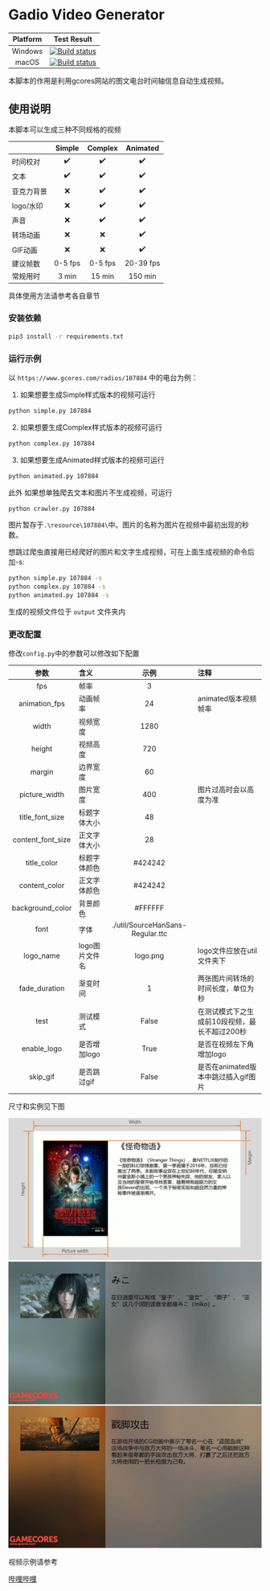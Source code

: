 # Gadio Video Generator

|Platform|Test Result|
|:---:|:---:|
|Windows|[![Build status](https://rabbitism.visualstudio.com/GadioVideo/_apis/build/status/GadioVideo-Python%20Windows%20Test)](https://rabbitism.visualstudio.com/GadioVideo/_build/latest?definitionId=2)|
|macOS|[![Build status](https://rabbitism.visualstudio.com/GadioVideo/_apis/build/status/GadioVideo-Python%20macOS)](https://rabbitism.visualstudio.com/GadioVideo/_build/latest?definitionId=1)|

本脚本的作用是利用gcores网站的图文电台时间轴信息自动生成视频。

## 使用说明

本脚本可以生成三种不同规格的视频

||Simple|Complex|Animated|
|:---|:---:|:---:|:---:|
|时间校对|:heavy_check_mark:|:heavy_check_mark:|:heavy_check_mark:|
|文本|:heavy_check_mark:|:heavy_check_mark:|:heavy_check_mark:|
|亚克力背景|:x:|:heavy_check_mark:|:heavy_check_mark:|
|logo/水印|:x:|:heavy_check_mark:|:heavy_check_mark:|
|声音|:x:|:heavy_check_mark:|:heavy_check_mark:|
|转场动画|:x:|:x:|:heavy_check_mark:|
|GIF动画|:x:|:x:|:heavy_check_mark:|
|建议帧数|0-5 fps|0-5 fps|20-39 fps|
|常规用时|3 min|15 min|150 min|

具体使用方法请参考各自章节

### 安装依赖

```bash
pip3 install -r requirements.txt
```

### 运行示例

以 `https://www.gcores.com/radios/107884` 中的电台为例：

1. 如果想要生成Simple样式版本的视频可运行

```bash
python simple.py 107884
```

2. 如果想要生成Complex样式版本的视频可运行

```bash
python complex.py 107884
```

3. 如果想要生成Animated样式版本的视频可运行

```bash
python animated.py 107884
```

此外
如果想单独爬去文本和图片不生成视频，可运行

```bash
python crawler.py 107884
```

图片暂存于`.\resource\107884\`中。图片的名称为图片在视频中最初出现的秒数。

想跳过爬虫直接用已经爬好的图片和文字生成视频，可在上面生成视频的命令后加-s:

```bash
python simple.py 107884 -s
python complex.py 107884 -s
python animated.py 107884 -s
```

生成的视频文件位于 `output` 文件夹内

### 更改配置

修改`config.py`中的参数可以修改如下配置

|参数|含义|示例|注释|
|:---:|:---|:---:|:---|
|fps|帧率|3|
|animation_fps|动画帧率|24|animated版本视频帧率|
|width|视频宽度|1280|
|height|视频高度|720|
|margin|边界宽度|60|
|picture_width|图片宽度|400|图片过高时会以高度为准|
|title_font_size|标题字体大小|48|
|content_font_size|正文字体大小|28|
|title_color|标题字体颜色|#424242|
|content_color|正文字体颜色|#424242|
|background_color|背景颜色|#FFFFFF|
|font|字体|./util/SourceHanSans-Regular.ttc|
|logo_name|logo图片文件名|logo.png|logo文件应放在util文件夹下|
|fade_duration|渐变时间|1|两张图片间转场的时间长度，单位为秒|
|test|测试模式|False|在测试模式下之生成前10段视频，最长不超过200秒|
|enable_logo|是否增加logo|True|是否在视频左下角增加logo|
|skip_gif|是否跳过gif|False|是否在animated版本中跳过插入gif图片|

尺寸和实例见下图

![sample](doc/Sample.jpg)
![sample](doc/Fancy_Sample1.jpg)
![sample](doc/Fancy_Sample2.jpg)

视频示例请参考

[哔哩哔哩](https://www.bilibili.com/video/av49033861)